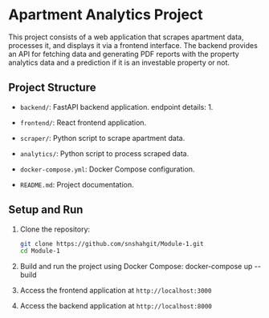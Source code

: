 # Apartment Analytics Project

This project consists of a web application that scrapes apartment data, processes it, and displays it via a frontend interface. The backend provides an API for fetching data and generating PDF reports with the property analytics data and a prediction if it is an investable property or not.

## Project Structure

- `backend/`: FastAPI backend application.
    endpoint details:
        1. 


- `frontend/`: React frontend application.
- `scraper/`: Python script to scrape apartment data.
- `analytics/`: Python script to process scraped data.
- `docker-compose.yml`: Docker Compose configuration.
- `README.md`: Project documentation.

## Setup and Run

1. Clone the repository:
   ```bash
   git clone https://github.com/snshahgit/Module-1.git
   cd Module-1

2. Build and run the project using Docker Compose:
    docker-compose up --build

3. Access the frontend application at `http://localhost:3000`

4. Access the backend application at `http://localhost:8000`